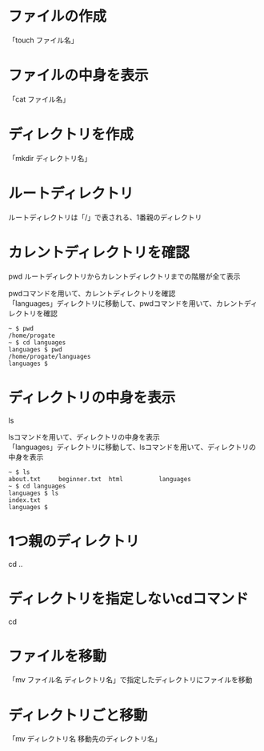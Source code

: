 # ファイルの作成  
「touch ファイル名」  
# ファイルの中身を表示  
「cat ファイル名」  
# ディレクトリを作成  
「mkdir ディレクトリ名」  
# ルートディレクトリ  
ルートディレクトリは「/」で表される、1番親のディレクトリ  
# カレントディレクトリを確認  
pwd
ルートディレクトリからカレントディレクトリまでの階層が全て表示 

pwdコマンドを用いて、カレントディレクトリを確認  
「languages」ディレクトリに移動して、pwdコマンドを用いて、カレントディレクトリを確認  
```
~ $ pwd
/home/progate
~ $ cd languages
languages $ pwd
/home/progate/languages
languages $
```
# ディレクトリの中身を表示  
ls  

lsコマンドを用いて、ディレクトリの中身を表示  
「languages」ディレクトリに移動して、lsコマンドを用いて、ディレクトリの中身を表示  
```
~ $ ls
about.txt     beginner.txt  html          languages
~ $ cd languages
languages $ ls
index.txt
languages $
```

# 1つ親のディレクトリ  
cd ..  

# ディレクトリを指定しないcdコマンド  
cd  
# ファイルを移動
「mv ファイル名 ディレクトリ名」で指定したディレクトリにファイルを移動  
# ディレクトリごと移動  
「mv ディレクトリ名 移動先のディレクトリ名」  


